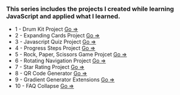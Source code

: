 ### This series includes the projects I created while learning JavaScript and applied what I learned.


- 1 - Drum Kit Project [Go => ](./1-Drum%20Kit%20Starting%20Files/)
- 2 - Expanding Cards Project [Go => ](./2-ExpandingCards/) 
- 3 - Javascript Quiz Project [Go => ](./3-Javascript%20Quiz%20Project/)
- 4 - Progress Steps Project [Go => ](./4-progressSteps/)
- 5 - Rock, Paper, Scissors Game Projcet [Go => ](./5-rockPaperScissors-Game/)
- 6 - Rotating Navigation Project [Go => ](./6-RotatingNavigation/)
- 7 - Star Rating Project [Go => ](./7-Star-Rating%20Projcet/)
- 8 - QR Code Generator [Go => ](./8-QR-code-generator/)
- 9 - Gradient Generator Extensions [Go => ](./9-Gradient%20Generator%20Extensions/)
- 10 - FAQ Collapse [Go => ](./10-FAQ%20Collapse/)